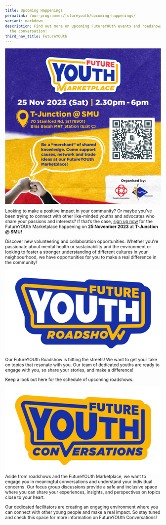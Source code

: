```yaml
---
title: Upcoming Happenings
permalink: /our-programmes/futureyouth/upcoming-happenings/
variant: markdown
description: Find out more on upcoming FutureYOUth events and roadshows to join
  the conversation!
third_nav_title: FutureYOUth
---
```

<img style="width:600px" align="center" src="/images/PAYM_YouthMarketplace_01.png">

Looking to make a positive impact in your community? Or maybe you’ve been trying to connect with other like-minded youths and advocates who share your passions and interests? If that’s the case, [sign up now](https://go.gov.sg/futureyouthmarketplace) for the FutureYOUth Marketplace happening on **25 November 2023** at **T-Junction @ SMU!**

Discover new volunteering and collaboration opportunities. Whether you're passionate about mental health or sustainability and the environment or looking to foster a stronger understanding of different cultures in your neighbourhood, we have opportunities for you to make a real difference in the community!

<img style="width:600px" align="center" src="/images/FutureYOUth_Motifs_Roadshow_V3.png">
Our FutureYOUth Roadshow is hitting the streets! We want to get your take on topics that resonate with you. Our team of dedicated youths are ready to engage with you, so share your stories, and make a difference!

Keep a look out here for the schedule of upcoming roadshows.

<img style="width:600px" align="center" src="/images/FutureYOUth_Motifs_Conversations_V2.png">
Aside from roadshows and the FutureYOUth Marketplace, we want to engage you in meaningful conversations and understand your individual concerns. Our focus group discussions provide a safe and inclusive space where you can share your experiences, insights, and perspectives on topics close to your heart.

Our dedicated facilitators are creating an engaging environment where you can connect with other young people and make a real impact. So stay tuned and check this space for more information on FutureYOUth Conversations!